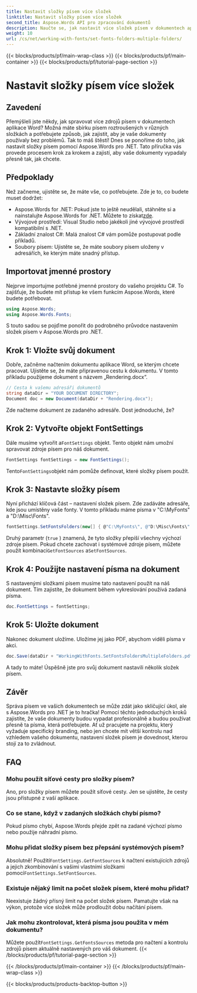 ```yaml
---
title: Nastavit složky písem více složek
linktitle: Nastavit složky písem více složek
second_title: Aspose.Words API pro zpracování dokumentů
description: Naučte se, jak nastavit více složek písem v dokumentech aplikace Word pomocí Aspose.Words for .NET. Tento podrobný průvodce zajistí, že vaše dokumenty budou používat přesně ta písma, která potřebujete.
weight: 10
url: /cs/net/working-with-fonts/set-fonts-folders-multiple-folders/
---
```


{{< blocks/products/pf/main-wrap-class >}}
{{< blocks/products/pf/main-container >}}
{{< blocks/products/pf/tutorial-page-section >}}

# Nastavit složky písem více složek

## Zavedení

Přemýšleli jste někdy, jak spravovat více zdrojů písem v dokumentech aplikace Word? Možná máte sbírku písem roztroušených v různých složkách a potřebujete způsob, jak zajistit, aby je vaše dokumenty používaly bez problémů. Tak to máš štěstí! Dnes se ponoříme do toho, jak nastavit složky písem pomocí Aspose.Words pro .NET. Tato příručka vás provede procesem krok za krokem a zajistí, aby vaše dokumenty vypadaly přesně tak, jak chcete.

## Předpoklady

Než začneme, ujistěte se, že máte vše, co potřebujete. Zde je to, co budete muset dodržet:

-  Aspose.Words for .NET: Pokud jste to ještě neudělali, stáhněte si a nainstalujte Aspose.Words for .NET. Můžete to získat[zde](https://releases.aspose.com/words/net/).
- Vývojové prostředí: Visual Studio nebo jakékoli jiné vývojové prostředí kompatibilní s .NET.
- Základní znalost C#: Malá znalost C# vám pomůže postupovat podle příkladů.
- Soubory písem: Ujistěte se, že máte soubory písem uloženy v adresářích, ke kterým máte snadný přístup.

## Importovat jmenné prostory

Nejprve importujme potřebné jmenné prostory do vašeho projektu C#. To zajišťuje, že budete mít přístup ke všem funkcím Aspose.Words, které budete potřebovat.

```csharp
using Aspose.Words;
using Aspose.Words.Fonts;
```

S touto sadou se pojďme ponořit do podrobného průvodce nastavením složek písem v Aspose.Words pro .NET.

## Krok 1: Vložte svůj dokument

Dobře, začněme načtením dokumentu aplikace Word, se kterým chcete pracovat. Ujistěte se, že máte připravenou cestu k dokumentu. V tomto příkladu použijeme dokument s názvem „Rendering.docx“.

```csharp
// Cesta k vašemu adresáři dokumentů
string dataDir = "YOUR DOCUMENT DIRECTORY";
Document doc = new Document(dataDir + "Rendering.docx");
```

Zde načteme dokument ze zadaného adresáře. Dost jednoduché, že?

## Krok 2: Vytvořte objekt FontSettings

 Dále musíme vytvořit a`FontSettings` objekt. Tento objekt nám umožní spravovat zdroje písem pro náš dokument.

```csharp
FontSettings fontSettings = new FontSettings();
```

 Tento`FontSettings`objekt nám pomůže definovat, které složky písem použít.

## Krok 3: Nastavte složky písem

Nyní přichází klíčová část – nastavení složek písem. Zde zadáváte adresáře, kde jsou umístěny vaše fonty. V tomto příkladu máme písma v "C:\MyFonts\" a "D:\Misc\Fonts\".

```csharp
fontSettings.SetFontsFolders(new[] { @"C:\MyFonts\", @"D:\Misc\Fonts\" }, true);
```

Druhý parametr (`true` ) znamená, že tyto složky přepíší všechny výchozí zdroje písem. Pokud chcete zachovat i systémové zdroje písem, můžete použít kombinaci`GetFontSources` a`SetFontSources`.

## Krok 4: Použijte nastavení písma na dokument

S nastavenými složkami písem musíme tato nastavení použít na náš dokument. Tím zajistíte, že dokument během vykreslování používá zadaná písma.

```csharp
doc.FontSettings = fontSettings;
```

## Krok 5: Uložte dokument

Nakonec dokument uložíme. Uložíme jej jako PDF, abychom viděli písma v akci.

```csharp
doc.Save(dataDir + "WorkingWithFonts.SetFontsFoldersMultipleFolders.pdf");
```

A tady to máte! Úspěšně jste pro svůj dokument nastavili několik složek písem.

## Závěr

Správa písem ve vašich dokumentech se může zdát jako skličující úkol, ale s Aspose.Words pro .NET je to hračka! Pomocí těchto jednoduchých kroků zajistíte, že vaše dokumenty budou vypadat profesionálně a budou používat přesně ta písma, která potřebujete. Ať už pracujete na projektu, který vyžaduje specifický branding, nebo jen chcete mít větší kontrolu nad vzhledem vašeho dokumentu, nastavení složek písem je dovednost, kterou stojí za to zvládnout.

## FAQ

### Mohu použít síťové cesty pro složky písem?
Ano, pro složky písem můžete použít síťové cesty. Jen se ujistěte, že cesty jsou přístupné z vaší aplikace.

### Co se stane, když v zadaných složkách chybí písmo?
Pokud písmo chybí, Aspose.Words přejde zpět na zadané výchozí písmo nebo použije náhradní písmo.

### Mohu přidat složky písem bez přepsání systémových písem?
 Absolutně! Použití`FontSettings.GetFontSources` k načtení existujících zdrojů a jejich zkombinování s vašimi vlastními složkami pomocí`FontSettings.SetFontSources`.

### Existuje nějaký limit na počet složek písem, které mohu přidat?
Neexistuje žádný přísný limit na počet složek písem. Pamatujte však na výkon, protože více složek může prodloužit dobu načítání písem.

### Jak mohu zkontrolovat, která písma jsou použita v mém dokumentu?
 Můžete použít`FontSettings.GetFontsSources` metoda pro načtení a kontrolu zdrojů písem aktuálně nastavených pro váš dokument.
{{< /blocks/products/pf/tutorial-page-section >}}

{{< /blocks/products/pf/main-container >}}
{{< /blocks/products/pf/main-wrap-class >}}

{{< blocks/products/products-backtop-button >}}
